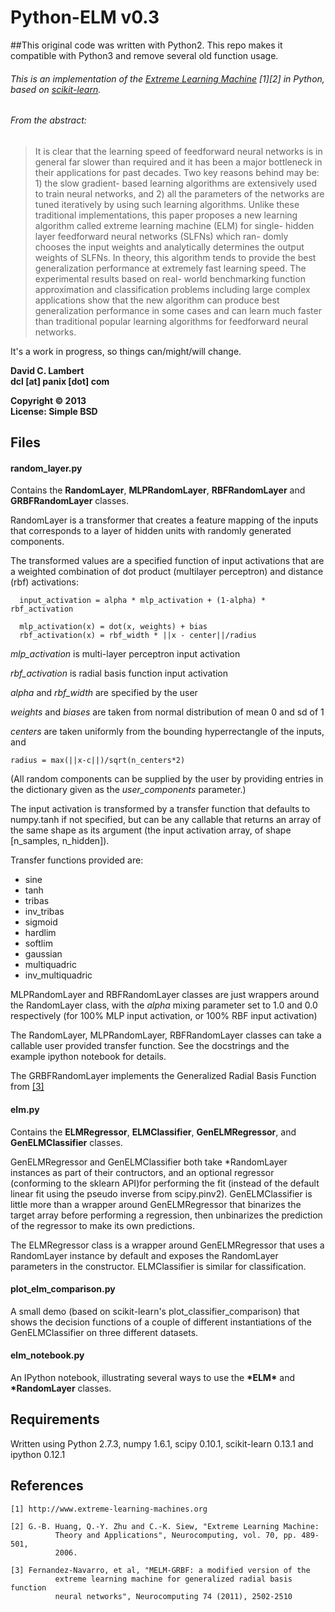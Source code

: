 Python-ELM v0.3
===============

##This original code was written with Python2. This repo makes it compatible with Python3  and remove several old function usage.

###### This is an implementation of the [Extreme Learning Machine](http://www.extreme-learning-machines.org) [1][2] in Python, based on [scikit-learn](http://scikit-learn.org).

###### From the abstract:

> It is clear that the learning speed of feedforward neural networks is in general far slower than required and it has been a major bottleneck in their applications for past decades. Two key reasons behind may be: 1) the slow gradient- based learning algorithms are extensively used to train neural networks, and 2) all the parameters of the networks are tuned iteratively by using such learning algorithms. Unlike these traditional implementations, this paper proposes a new learning algorithm called extreme learning machine (ELM) for single- hidden layer feedforward neural networks (SLFNs) which ran- domly chooses the input weights and analytically determines the output weights of SLFNs. In theory, this algorithm tends to provide the best generalization performance at extremely fast learning speed. The experimental results based on real- world benchmarking function approximation and classification problems including large complex applications show that the new algorithm can produce best generalization performance in some cases and can learn much faster than traditional popular learning algorithms for feedforward neural networks.

It's a work in progress, so things can/might/will change.

__David C. Lambert__  
__dcl [at] panix [dot] com__  

__Copyright © 2013__  
__License: Simple BSD__

Files
-----
#### __random_layer.py__

Contains the __RandomLayer__, __MLPRandomLayer__, __RBFRandomLayer__ and __GRBFRandomLayer__ classes.

RandomLayer is a transformer that creates a feature mapping of the
inputs that corresponds to a layer of hidden units with randomly 
generated components.

The transformed values are a specified function of input activations
that are a weighted combination of dot product (multilayer perceptron)
and distance (rbf) activations:

	  input_activation = alpha * mlp_activation + (1-alpha) * rbf_activation

	  mlp_activation(x) = dot(x, weights) + bias
	  rbf_activation(x) = rbf_width * ||x - center||/radius

_mlp_activation_ is multi-layer perceptron input activation  

_rbf_activation_ is radial basis function input activation

_alpha_ and _rbf_width_ are specified by the user

_weights_ and _biases_ are taken from normal distribution of
mean 0 and sd of 1

_centers_ are taken uniformly from the bounding hyperrectangle
of the inputs, and

	radius = max(||x-c||)/sqrt(n_centers*2)

(All random components can be supplied by the user by providing entries in the dictionary given as the _user_components_ parameter.)

The input activation is transformed by a transfer function that defaults
to numpy.tanh if not specified, but can be any callable that returns an
array of the same shape as its argument (the input activation array, of
shape [n_samples, n_hidden]).

Transfer functions provided are:

*	sine
*	tanh
*	tribas
*	inv_tribas
*	sigmoid
*	hardlim
*	softlim
*	gaussian
*	multiquadric
*	inv_multiquadric

MLPRandomLayer and RBFRandomLayer classes are just wrappers around the RandomLayer class, with the _alpha_ mixing parameter set to 1.0 and 0.0 respectively (for 100% MLP input activation, or 100% RBF input activation)
	
The RandomLayer, MLPRandomLayer, RBFRandomLayer classes can take a callable user
provided transfer function.  See the docstrings and the example ipython
notebook for details.

The GRBFRandomLayer implements the Generalized Radial Basis Function from [[3]](http://sci2s.ugr.es/keel/pdf/keel/articulo/2011-Neurocomputing1.pdf)

#### __elm.py__

Contains the __ELMRegressor__, __ELMClassifier__, __GenELMRegressor__, and __GenELMClassifier__ classes.

GenELMRegressor and GenELMClassifier both take *RandomLayer instances as part of their contructors, and an optional regressor (conforming to the sklearn API)for performing the fit (instead of the default linear fit using the pseudo inverse from scipy.pinv2).
GenELMClassifier is little more than a wrapper around GenELMRegressor that binarizes the target array before performing a regression, then unbinarizes the prediction of the regressor to make its own predictions.

The ELMRegressor class is a wrapper around GenELMRegressor that uses a RandomLayer instance by default and exposes the RandomLayer parameters in the constructor.  ELMClassifier is similar for classification.

#### __plot_elm_comparison.py__

A small demo (based on scikit-learn's plot_classifier_comparison) that shows the decision functions of a couple of different instantiations of the GenELMClassifier on three different datasets.

#### __elm_notebook.py__

An IPython notebook, illustrating several ways to use the __\*ELM\*__ and __\*RandomLayer__ classes.

Requirements
------------

Written using Python 2.7.3, numpy 1.6.1, scipy 0.10.1, scikit-learn 0.13.1 and ipython 0.12.1

References
----------
```
[1] http://www.extreme-learning-machines.org

[2] G.-B. Huang, Q.-Y. Zhu and C.-K. Siew, "Extreme Learning Machine:
          Theory and Applications", Neurocomputing, vol. 70, pp. 489-501,
          2006.
          
[3] Fernandez-Navarro, et al, "MELM-GRBF: a modified version of the  
          extreme learning machine for generalized radial basis function  
          neural networks", Neurocomputing 74 (2011), 2502-2510
```


